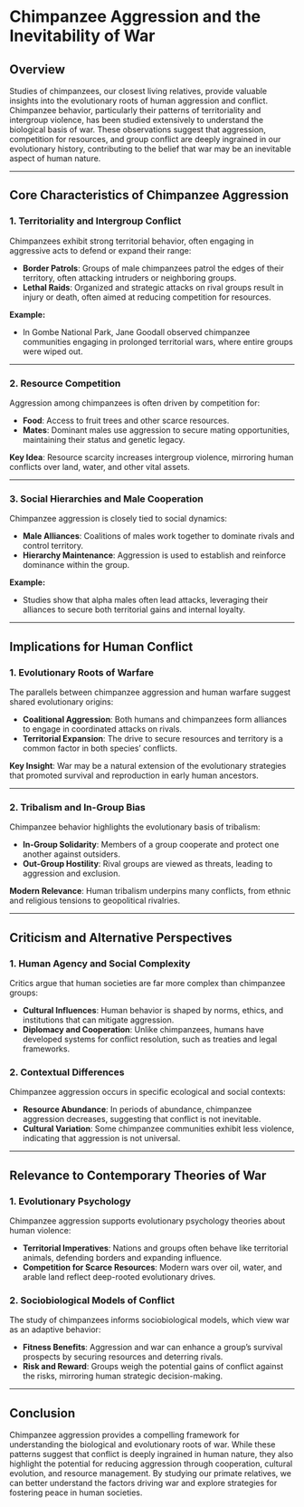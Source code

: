 # Chimpanzee Aggression and the Inevitability of War

## Overview
Studies of chimpanzees, our closest living relatives, provide valuable insights into the evolutionary roots of human aggression and conflict. Chimpanzee behavior, particularly their patterns of territoriality and intergroup violence, has been studied extensively to understand the biological basis of war. These observations suggest that aggression, competition for resources, and group conflict are deeply ingrained in our evolutionary history, contributing to the belief that war may be an inevitable aspect of human nature.

---

## Core Characteristics of Chimpanzee Aggression

### **1. Territoriality and Intergroup Conflict**
Chimpanzees exhibit strong territorial behavior, often engaging in aggressive acts to defend or expand their range:
- **Border Patrols**: Groups of male chimpanzees patrol the edges of their territory, often attacking intruders or neighboring groups.
- **Lethal Raids**: Organized and strategic attacks on rival groups result in injury or death, often aimed at reducing competition for resources.

**Example:**
- In Gombe National Park, Jane Goodall observed chimpanzee communities engaging in prolonged territorial wars, where entire groups were wiped out.

---

### **2. Resource Competition**
Aggression among chimpanzees is often driven by competition for:
- **Food**: Access to fruit trees and other scarce resources.
- **Mates**: Dominant males use aggression to secure mating opportunities, maintaining their status and genetic legacy.

**Key Idea**: Resource scarcity increases intergroup violence, mirroring human conflicts over land, water, and other vital assets.

---

### **3. Social Hierarchies and Male Cooperation**
Chimpanzee aggression is closely tied to social dynamics:
- **Male Alliances**: Coalitions of males work together to dominate rivals and control territory.
- **Hierarchy Maintenance**: Aggression is used to establish and reinforce dominance within the group.

**Example:**
- Studies show that alpha males often lead attacks, leveraging their alliances to secure both territorial gains and internal loyalty.

---

## Implications for Human Conflict

### **1. Evolutionary Roots of Warfare**
The parallels between chimpanzee aggression and human warfare suggest shared evolutionary origins:
- **Coalitional Aggression**: Both humans and chimpanzees form alliances to engage in coordinated attacks on rivals.
- **Territorial Expansion**: The drive to secure resources and territory is a common factor in both species’ conflicts.

**Key Insight**: War may be a natural extension of the evolutionary strategies that promoted survival and reproduction in early human ancestors.

---

### **2. Tribalism and In-Group Bias**
Chimpanzee behavior highlights the evolutionary basis of tribalism:
- **In-Group Solidarity**: Members of a group cooperate and protect one another against outsiders.
- **Out-Group Hostility**: Rival groups are viewed as threats, leading to aggression and exclusion.

**Modern Relevance**: Human tribalism underpins many conflicts, from ethnic and religious tensions to geopolitical rivalries.

---

## Criticism and Alternative Perspectives

### **1. Human Agency and Social Complexity**
Critics argue that human societies are far more complex than chimpanzee groups:
- **Cultural Influences**: Human behavior is shaped by norms, ethics, and institutions that can mitigate aggression.
- **Diplomacy and Cooperation**: Unlike chimpanzees, humans have developed systems for conflict resolution, such as treaties and legal frameworks.

### **2. Contextual Differences**
Chimpanzee aggression occurs in specific ecological and social contexts:
- **Resource Abundance**: In periods of abundance, chimpanzee aggression decreases, suggesting that conflict is not inevitable.
- **Cultural Variation**: Some chimpanzee communities exhibit less violence, indicating that aggression is not universal.

---

## Relevance to Contemporary Theories of War

### **1. Evolutionary Psychology**
Chimpanzee aggression supports evolutionary psychology theories about human violence:
- **Territorial Imperatives**: Nations and groups often behave like territorial animals, defending borders and expanding influence.
- **Competition for Scarce Resources**: Modern wars over oil, water, and arable land reflect deep-rooted evolutionary drives.

### **2. Sociobiological Models of Conflict**
The study of chimpanzees informs sociobiological models, which view war as an adaptive behavior:
- **Fitness Benefits**: Aggression and war can enhance a group’s survival prospects by securing resources and deterring rivals.
- **Risk and Reward**: Groups weigh the potential gains of conflict against the risks, mirroring human strategic decision-making.

---

## Conclusion
Chimpanzee aggression provides a compelling framework for understanding the biological and evolutionary roots of war. While these patterns suggest that conflict is deeply ingrained in human nature, they also highlight the potential for reducing aggression through cooperation, cultural evolution, and resource management. By studying our primate relatives, we can better understand the factors driving war and explore strategies for fostering peace in human societies.
